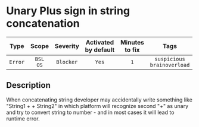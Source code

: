 # Unary Plus sign in string concatenation

| Type | Scope | Severity | Activated<br/>by default | Minutes<br/>to fix | Tags |
| :-: | :-: | :-: | :-: | :-: | :-: |
| `Error` | `BSL`<br/>`OS` | `Blocker` | `Yes` | `1` | `suspicious`<br/>`brainoverload` |

<!-- Блоки выше заполняются автоматически, не трогать -->
## Description

When concatenating string developer may accidentally write something like "String1 + + String2" in which platform will recognize second "+" as unary and try to convert string to number - and in most cases it will lead to runtime error.
